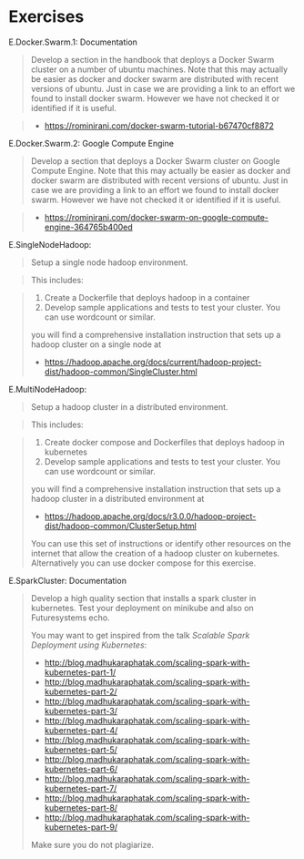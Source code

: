 # Exercises


E.Docker.Swarm.1: Documentation

> Develop a section in the handbook that deploys a Docker Swarm cluster
> on a number of
> ubuntu machines. Note that this may actually be easier as docker and
> docker swarm are distributed with recent versions of ubuntu. Just in
> case we are providing a link to an effort we found to install docker
> swarm. However we have not checked it or identified if it is useful.

> * <https://rominirani.com/docker-swarm-tutorial-b67470cf8872>

E.Docker.Swarm.2: Google Compute Engine

> Develop a section that deploys a Docker Swarm cluster on Google Compute
> Engine. Note that this may actually be easier as docker and docker swarm
> are distributed with recent versions of ubuntu. Just in case we are
> providing a link to an effort we found to install docker swarm. However
> we have not checked it or identified if it is useful.

> * <https://rominirani.com/docker-swarm-on-google-compute-engine-364765b400ed>

E.SingleNodeHadoop:

> Setup a single node hadoop environment.

> This includes:

> 1. Create a Dockerfile that deploys hadoop in a container
> 2. Develop sample applications and tests to test your cluster. You can
>      use wordcount or similar.
>
> you will find a comprehensive installation instruction that sets up a
> hadoop cluster on a single node at
>
> * <https://hadoop.apache.org/docs/current/hadoop-project-dist/hadoop-common/SingleCluster.html>

E.MultiNodeHadoop:

> Setup a hadoop cluster in a distributed environment.

> This includes:

> 1. Create docker compose and Dockerfiles that deploys hadoop in kubernetes
> 2. Develop sample applications and tests to test your cluster. You can
>    use wordcount or similar.
>
> you will find a comprehensive installation instruction that sets up a
> hadoop cluster in a distributed environment at
>
> * <https://hadoop.apache.org/docs/r3.0.0/hadoop-project-dist/hadoop-common/ClusterSetup.html>
>
> You can use this set of
> instructions or identify other resources on the internet that allow the
> creation of a hadoop cluster on kubernetes. Alternatively you can use docker compose
> for this exercise.


E.SparkCluster: Documentation

> Develop a high quality section that installs a spark cluster in
> kubernetes. Test your deployment on minikube and also on Futuresystems
> echo.
>
> You may want to get inspired from the talk *Scalable Spark Deployment
> using Kubernetes*:
>
> * <http://blog.madhukaraphatak.com/scaling-spark-with-kubernetes-part-1/>
> * <http://blog.madhukaraphatak.com/scaling-spark-with-kubernetes-part-2/>
> * <http://blog.madhukaraphatak.com/scaling-spark-with-kubernetes-part-3/>
> * <http://blog.madhukaraphatak.com/scaling-spark-with-kubernetes-part-4/>
> * <http://blog.madhukaraphatak.com/scaling-spark-with-kubernetes-part-5/>
> * <http://blog.madhukaraphatak.com/scaling-spark-with-kubernetes-part-6/>
> * <http://blog.madhukaraphatak.com/scaling-spark-with-kubernetes-part-7/>
> * <http://blog.madhukaraphatak.com/scaling-spark-with-kubernetes-part-8/>
> * <http://blog.madhukaraphatak.com/scaling-spark-with-kubernetes-part-9/>
>
> Make sure you do not plagiarize.
